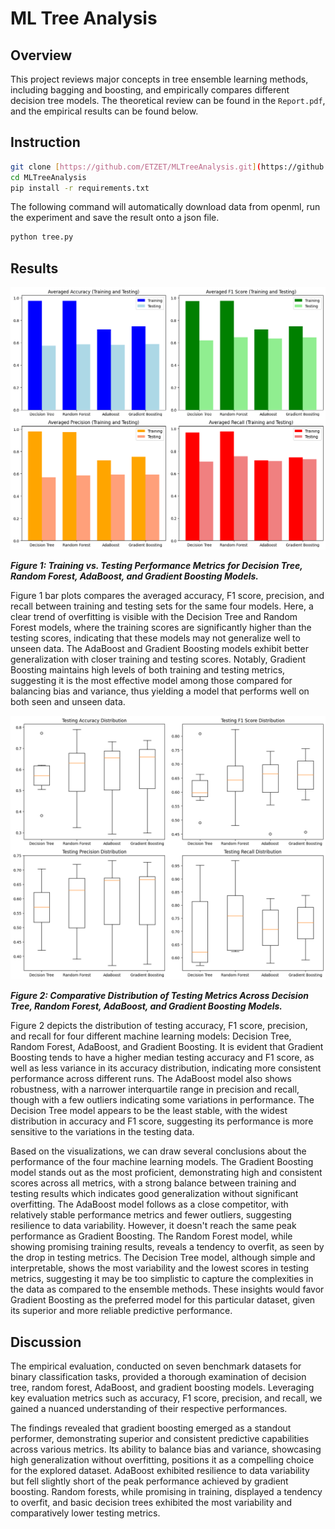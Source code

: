 # ML Tree Analysis

## Overview
This project reviews major concepts in tree ensemble learning methods, including bagging and boosting, and empirically compares different decision tree models. The theoretical review can be found in the `Report.pdf`, and the empirical results can be found below.

## Instruction

```bash
git clone [https://github.com/ETZET/MLTreeAnalysis.git](https://github.com/ETZET/MLTreeAnalysis.git)
cd MLTreeAnalysis
pip install -r requirements.txt
```

The following command will automatically download data from openml, run the experiment and save the result onto a json file.

```bash
python tree.py
```

## Results
![Training vs. Testing Performance Metrics for Decision Tree, Random Forest, AdaBoost, and Gradient Boosting Models](figures/train_test.png)

***Figure 1: Training vs. Testing Performance Metrics for Decision Tree, Random Forest, AdaBoost, and Gradient Boosting Models.***

Figure 1 bar plots compares the averaged accuracy, F1 score, precision, and recall between training and testing sets for the same four models. Here, a clear trend of overfitting is visible with the Decision Tree and Random Forest models, where the training scores are significantly higher than the testing scores, indicating that these models may not generalize well to unseen data. The AdaBoost and Gradient Boosting models exhibit better generalization with closer training and testing scores. Notably, Gradient Boosting maintains high levels of both training and testing metrics, suggesting it is the most effective model among those compared for balancing bias and variance, thus yielding a model that performs well on both seen and unseen data.

![Comparative Distribution of Testing Metrics Across Decision Tree, Random Forest, AdaBoost, and Gradient Boosting Models](figures/test.png)

***Figure 2: Comparative Distribution of Testing Metrics Across Decision Tree, Random Forest, AdaBoost, and Gradient Boosting Models.***

Figure 2 depicts the distribution of testing accuracy, F1 score, precision, and recall for four different machine learning models: Decision Tree, Random Forest, AdaBoost, and Gradient Boosting. It is evident that Gradient Boosting tends to have a higher median testing accuracy and F1 score, as well as less variance in its accuracy distribution, indicating more consistent performance across different runs. The AdaBoost model also shows robustness, with a narrower interquartile range in precision and recall, though with a few outliers indicating some variations in performance. The Decision Tree model appears to be the least stable, with the widest distribution in accuracy and F1 score, suggesting its performance is more sensitive to the variations in the testing data.

Based on the visualizations, we can draw several conclusions about the performance of the four machine learning models. The Gradient Boosting model stands out as the most proficient, demonstrating high and consistent scores across all metrics, with a strong balance between training and testing results which indicates good generalization without significant overfitting. The AdaBoost model follows as a close competitor, with relatively stable performance metrics and fewer outliers, suggesting resilience to data variability. However, it doesn't reach the same peak performance as Gradient Boosting. The Random Forest model, while showing promising training results, reveals a tendency to overfit, as seen by the drop in testing metrics. The Decision Tree model, although simple and interpretable, shows the most variability and the lowest scores in testing metrics, suggesting it may be too simplistic to capture the complexities in the data as compared to the ensemble methods. These insights would favor Gradient Boosting as the preferred model for this particular dataset, given its superior and more reliable predictive performance.

## Discussion
The empirical evaluation, conducted on seven benchmark datasets for binary classification tasks, provided a thorough examination of decision tree, random forest, AdaBoost, and gradient boosting models. Leveraging key evaluation metrics such as accuracy, F1 score, precision, and recall, we gained a nuanced understanding of their respective performances.

The findings revealed that gradient boosting emerged as a standout performer, demonstrating superior and consistent predictive capabilities across various metrics. Its ability to balance bias and variance, showcasing high generalization without overfitting, positions it as a compelling choice for the explored dataset. AdaBoost exhibited resilience to data variability but fell slightly short of the peak performance achieved by gradient boosting. Random forests, while promising in training, displayed a tendency to overfit, and basic decision trees exhibited the most variability and comparatively lower testing metrics.
